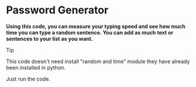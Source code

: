 # Password Generator

**Using this code, you can measure your typing speed and see how much time you can type a random sentence.
You can add as much text or sentences to your list as you want.**

> [!TIP]
> This code doesn't need install "random and time" module they have already been installed in python.

Just run the code.
